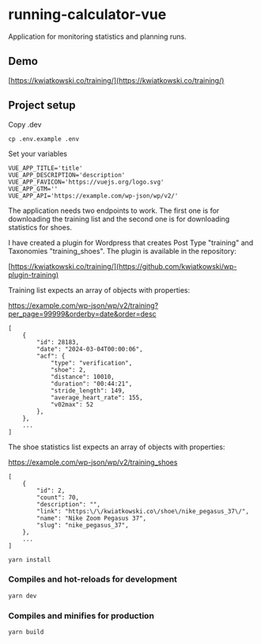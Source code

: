 # running-calculator-vue

Application for monitoring statistics and planning runs.

## Demo

[https://kwiatkowski.co/training/](https://kwiatkowski.co/training/)

## Project setup
Copy .dev
```
cp .env.example .env
```

Set your variables
```
VUE_APP_TITLE='title'
VUE_APP_DESCRIPTION='description'
VUE_APP_FAVICON='https://vuejs.org/logo.svg'
VUE_APP_GTM=''
VUE_APP_API='https://example.com/wp-json/wp/v2/'
```

The application needs two endpoints to work. The first one is for downloading the training list and the second one is for downloading statistics for shoes.

I have created a plugin for Wordpress that creates Post Type "training" and Taxonomies "training_shoes". The plugin is available in the repository:

[https://kwiatkowski.co/training/](https://github.com/kwiatkowski/wp-plugin-training)

Training list expects an array of objects with properties:

https://example.com/wp-json/wp/v2/training?per_page=99999&orderby=date&order=desc

``` 
[
    {
        "id": 28183,
        "date": "2024-03-04T00:00:06",
        "acf": {
            "type": "verification",
            "shoe": 2,
            "distance": 10010,
            "duration": "00:44:21",
            "stride_length": 149,
            "average_heart_rate": 155,
            "v02max": 52
        },
    },
    ...
]
```

The shoe statistics list expects an array of objects with properties:

https://example.com/wp-json/wp/v2/training_shoes

``` 
[
    {
        "id": 2,
        "count": 70,
        "description": "",
        "link": "https:\/\/kwiatkowski.co\/shoe\/nike_pegasus_37\/",
        "name": "Nike Zoom Pegasus 37",
        "slug": "nike_pegasus_37",
    },
    ...
]
``` 

```
yarn install
```

### Compiles and hot-reloads for development
```
yarn dev
```

### Compiles and minifies for production
```
yarn build
```
